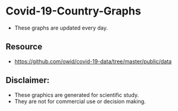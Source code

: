 # Covid-19-Country-Graphs  
- These graphs are updated every day.  
## Resource  
- https://github.com/owid/covid-19-data/tree/master/public/data  
## Disclaimer:  
- These graphics are generated for scientific study.  
- They are not for commercial use or decision making.

